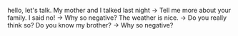 
hello, let's talk.
My mother and I talked last night -> Tell me more about your family.
I said no! -> Why so negative?
The weather is nice. -> Do you really think so?
Do you know my brother? -> Why so negative?


